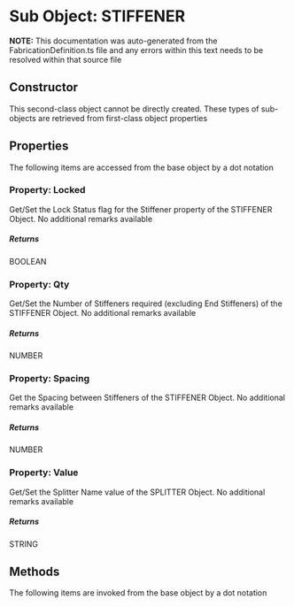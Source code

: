 # Sub Object: STIFFENER
**NOTE:** This documentation was auto-generated from the FabricationDefinition.ts file and any errors within this text needs to be resolved within that source file
## Constructor
This second-class object cannot be directly created. These types of sub-objects are retrieved from first-class object properties
## Properties
The following items are accessed from the base object by a dot notation
### Property: Locked
Get/Set the Lock Status flag for the Stiffener property of the STIFFENER Object.
No additional remarks available
##### Returns
BOOLEAN
### Property: Qty
Get/Set the Number of Stiffeners required (excluding End Stiffeners) of the STIFFENER Object.
No additional remarks available
##### Returns
NUMBER
### Property: Spacing
Get the Spacing between Stiffeners of the STIFFENER Object.
No additional remarks available
##### Returns
NUMBER
### Property: Value
Get/Set the Splitter Name value of the SPLITTER Object.
No additional remarks available
##### Returns
STRING
## Methods
The following items are invoked from the base object by a dot notation
